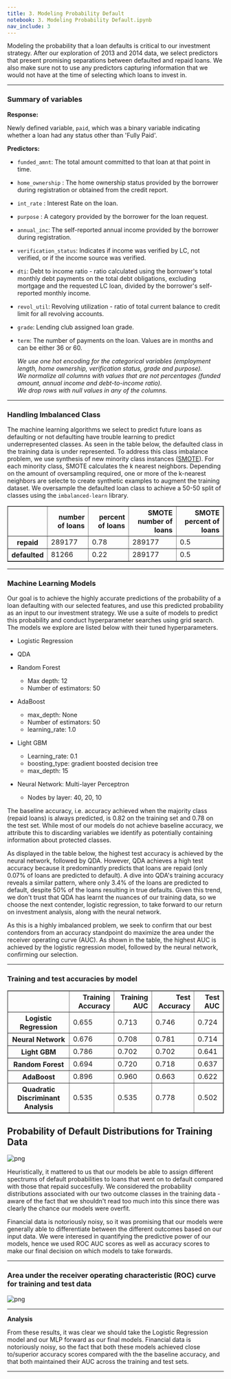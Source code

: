 ```yaml
---
title: 3. Modeling Probability Default
notebook: 3. Modeling Probability Default.ipynb
nav_include: 3
---
```



Modeling the probability that a loan defaults is critical to our investment strategy. After our exploration of 2013 and 2014 data, we select predictors that present promising separations between defaulted and repaid loans. We also make sure not to use any predictors capturing information that we would not have at the time of selecting which loans to invest in.
<hr>

### Summary of variables

**Response:**

Newly defined variable, `paid`, which was a binary variable indicating whether a loan had any status other than 'Fully Paid'. 

**Predictors:**

- `funded_amnt`: The total amount committed to that loan at that point in time.
- `home_ownership` : The home ownership status provided by the borrower during registration or obtained from the credit report.    
- `int_rate` : Interest Rate on the loan.
- `purpose` : A category provided by the borrower for the loan request.
- `annual_inc`: The self-reported annual income provided by the borrower during registration.
- `verification_status`: Indicates if income was verified by LC, not verified, or if the income source was verified.
- `dti`: Debt to income ratio - ratio calculated using the borrower's total monthly debt payments on the total debt obligations, excluding mortgage and the requested LC loan, divided by the borrower's self-reported monthly income.
- `revol_util`:  Revolving utilization - ratio of total current balance to credit limit for all revolving accounts.
- `grade`: Lending club assigned loan grade.
- `term`: The number of payments on the loan. Values are in months and can be either 36 or 60.

    *We use one hot encoding for the categorical variables (employment length, home ownership, verification status, grade and purpose).*    
    *We normalize all columns with values that are not percentages (funded amount, annual income and debt-to-income ratio).*   
    *We drop rows with null values in any of the columns.*

<hr>

























### Handling Imbalanced Class

The machine learning algorithms we select to predict future loans as defaulting or not defaulting have trouble learning to predict underrepresented classes. As seen in the table below, the defaulted class in the training data is under represented. To address this class imbalance problem, we use synthesis of new minority class instances ([SMOTE](https://jair.org/index.php/jair/article/view/10302/24590)). For each minority class, SMOTE calculates the k nearest neighbors. Depending on the amount of oversampling required, one or more of the k-nearest neighbors are selecte to create synthetic examples to augment the training dataset. We oversample the defaulted loan class to achieve a 50-50 split of classes using the `imbalanced-learn` library.








<div>
<style scoped>
    .dataframe tbody tr th:only-of-type {
        vertical-align: middle;
    }

    .dataframe tbody tr th {
        vertical-align: top;
    }

    .dataframe thead th {
        text-align: right;
    }
</style>
<table border="1" class="dataframe">
  <thead>
    <tr style="text-align: right;">
      <th></th>
      <th>number of loans</th>
      <th>percent of loans</th>
      <th>SMOTE number of loans</th>
      <th>SMOTE percent of loans</th>
    </tr>
  </thead>
  <tbody>
    <tr>
      <th>repaid</th>
      <td>289177</td>
      <td>0.78</td>
      <td>289177</td>
      <td>0.5</td>
    </tr>
    <tr>
      <th>defaulted</th>
      <td>81266</td>
      <td>0.22</td>
      <td>289177</td>
      <td>0.5</td>
    </tr>
  </tbody>
</table>
</div>



<hr>

### Machine Learning Models

Our goal is to achieve the highly accurate predictions of the probability of a loan defaulting with our selected features, and use this predicted probability as an input to our investment strategy. We use a suite of models to predict this probability and conduct hyperparameter searches using grid search. The models we explore are listed below with their tuned hyperparameters.

- Logistic Regression
- QDA
- Random Forest
    - Max depth: 12
    - Number of estimators: 50
- AdaBoost
    - max_depth: None
    - Number of estimators: 50
    - learning_rate: 1.0
- Light GBM
    - Learning_rate: 0.1
    - boosting_type: gradient boosted decision tree
    - max_depth: 15

- Neural Network: Multi-layer Perceptron
    - Nodes by layer: 40, 20, 10

The baseline accuracy, i.e. accuracy achieved when the majority class (repaid loans) is always predicted, is 0.82 on the training set and 0.78 on the test set. While most of our models do not achieve baseline accuracy, we attribute this to discarding variables we identify as potentially containing information about protected classes.

As displayed in the table below, the highest test accuracy is achieved by the neural network, followed by QDA. However, QDA achieves a high test accuracy because it predominantly predicts that loans are repaid (only 0.07\% of loans are predicted to default). A dive into QDA's training accuracy reveals a similar pattern, where only 3.4\% of the loans are predicted to default, despite 50% of the loans resulting in true defaults. Given this trend, we don't trust that QDA has learnt the nuances of our training data, so we choose the next contender, logistic regression, to take forward to our return on investment analysis, along with the neural network.

As this is a highly imbalanced problem, we seek to confirm that our best contendors from an accuracy standpoint do maximize the area under the receiver operating curve (AUC). As shown in the table, the highest AUC is achieved by the logistic regression model, followed by the neural network, confirming our selection.

<hr>









### Training and test accuracies by model








<div>
<style scoped>
    .dataframe tbody tr th:only-of-type {
        vertical-align: middle;
    }

    .dataframe tbody tr th {
        vertical-align: top;
    }

    .dataframe thead th {
        text-align: right;
    }
</style>
<table border="1" class="dataframe">
  <thead>
    <tr style="text-align: right;">
      <th></th>
      <th>Training Accuracy</th>
      <th>Training AUC</th>
      <th>Test Accuracy</th>
      <th>Test AUC</th>
    </tr>
  </thead>
  <tbody>
    <tr>
      <th>Logistic Regression</th>
      <td>0.655</td>
      <td>0.713</td>
      <td>0.746</td>
      <td>0.724</td>
    </tr>
    <tr>
      <th>Neural Network</th>
      <td>0.676</td>
      <td>0.708</td>
      <td>0.781</td>
      <td>0.714</td>
    </tr>
    <tr>
      <th>Light GBM</th>
      <td>0.786</td>
      <td>0.702</td>
      <td>0.702</td>
      <td>0.641</td>
    </tr>
    <tr>
      <th>Random Forest</th>
      <td>0.694</td>
      <td>0.720</td>
      <td>0.718</td>
      <td>0.637</td>
    </tr>
    <tr>
      <th>AdaBoost</th>
      <td>0.896</td>
      <td>0.960</td>
      <td>0.663</td>
      <td>0.622</td>
    </tr>
    <tr>
      <th>Quadratic Discriminant Analysis</th>
      <td>0.535</td>
      <td>0.535</td>
      <td>0.778</td>
      <td>0.502</td>
    </tr>
  </tbody>
</table>
</div>











## Probability of Default Distributions for Training Data














![png](2.%20Modeling%20Probability%20of%20Default_files/2.%20Modeling%20Probability%20of%20Default_23_0.png)


Heuristically, it mattered to us that our models be able to assign different spectrums of default probabilities to loans that went on to default compared with those that repaid succesfully. We considered the probability distributions associated with our two outcome classes in the training data - aware of the fact that we shouldn't read too much into this since there was clearly the chance our models were overfit.

Financial data is notoriously noisy, so it was promising that our models were generally able to differentiate between the different outcomes based on our input data. We were interesed in quantifying the predictive power of our models, hence we used ROC AUC scores as well as accuracy scores to make our final decision on which models to take forwards.

<hr>

### Area under the receiver operating characteristic (ROC) curve for training and test data ###






![png](2.%20Modeling%20Probability%20of%20Default_files/2.%20Modeling%20Probability%20of%20Default_26_0.png)


<hr>

**Analysis**

From these results, it was clear we should take the Logistic Regression model and our MLP forward as our final models. Financial data is notoriously noisy, so the fact that both these models achieved close to/superior accuracy scores compared with the the baseline accuracy, and that both maintained their AUC across the training and test sets.

<hr>
